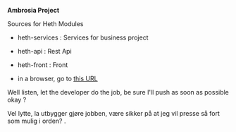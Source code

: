 **Ambrosia Project**


Sources for Heth Modules

- heth-services : Services for business project
- heth-api : Rest Api
- heth-front : Front


- in a browser, go to [this URL](http://localhost:8080/heth-api/)

Well listen, let the developer do the job, be sure I'll push as soon as possible okay ?

Vel lytte, la utbygger gjøre jobben, være sikker på at jeg vil presse så fort som mulig i orden?
.
